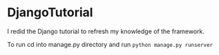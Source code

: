 # DjangoTutorial
I redid the Django tutorial to refresh my knowledge of the framework.

To run cd into manage.py directory and run `python manage.py runserver`
